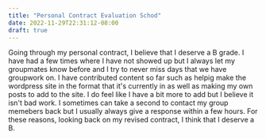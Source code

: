 ```yaml
---
title: "Personal Contract Evaluation Schod"
date: 2022-11-29T22:31:12-08:00
draft: true
---
```


Going through my personal contract, I believe that I deserve a B grade. I have had a few times where I have not showed up but I always let my groupmates know before and I try to never miss days that we have groupwork on. I have contributed content so far such as helpig make the wordpress site in the format that it's currently in as well as making my own posts to add to the site. I do feel like I have a bit more to add but I believe it isn't bad work. I sometimes can take a second to contact my group memebers back but I usually always give a response within a few hours. For these reasons, looking back on my revised contract, I think that I deserve a B. 